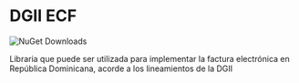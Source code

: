 # DGII ECF

![NuGet Downloads](https://img.shields.io/nuget/dt/SSDDO.ECF_DGII.Models)

Libraria que puede ser utilizada para implementar la factura electrónica en República Dominicana, acorde a los lineamientos de la DGII
